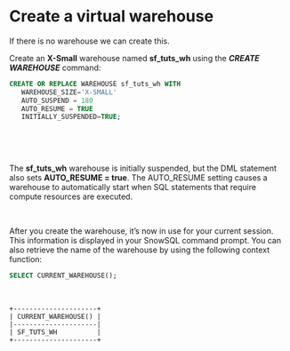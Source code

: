 # Create a virtual warehouse

If there is no warehouse we can create this.

Create an **X-Small** warehouse named **sf_tuts_wh** using the **_CREATE WAREHOUSE_** command:

```sql
CREATE OR REPLACE WAREHOUSE sf_tuts_wh WITH
   WAREHOUSE_SIZE='X-SMALL'
   AUTO_SUSPEND = 180
   AUTO_RESUME = TRUE
   INITIALLY_SUSPENDED=TRUE;
```

&nbsp;

&nbsp;

The **sf_tuts_wh** warehouse is initially suspended, but the DML statement also sets **AUTO_RESUME = true**. The AUTO_RESUME setting causes a warehouse to automatically start when SQL statements that require compute resources are executed.

&nbsp;

After you create the warehouse, it’s now in use for your current session. This information is displayed in your SnowSQL command prompt. You can also retrieve the name of the warehouse by using the following context function:

```sql
SELECT CURRENT_WAREHOUSE();
```

&nbsp;

```
+---------------------+
| CURRENT_WAREHOUSE() |
|---------------------|
| SF_TUTS_WH          |
+---------------------+
```
